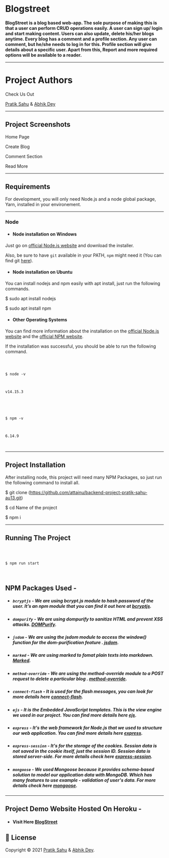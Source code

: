 
  

# Blogstreet

  

  
  

**BlogStreet is a blog based web-app. The sole purpose of making this is that a user can perform CRUD operations easily. A user can sign up/ login and start making content. Users can also update, delete his/her blogs anytime. Every blog has a comment and a profile section. Any user can comment, but he/she needs to log in for this. Profile section will give details about a specific user. Apart from this, Report and more required options will be available to a reader.**

  

  

---

  

  

# Project Authors

  

  

Check Us Out

  

  

[Pratik Sahu](https://github.com/pratik-sahu-au13) & [Abhik Dey](https://github.com/abhik-dey-au13)

  

  

---

  

  

## Project Screenshots

  

  

Home Page

  
  
  

  

Create Blog

  
  
  

  

Comment Section

  
  

  

Read More

  


  

---

  

  

## Requirements

  

  

For development, you will only need Node.js and a node global package, Yarn, installed in your environement.

  

  

---

  

  

### Node

  

- #### Node installation on Windows

  

  

Just go on [official Node.js website](https://nodejs.org/) and download the installer.

  

Also, be sure to have `git` available in your PATH, `npm` might need it (You can find git [here](https://git-scm.com/)).

  

  

- #### Node installation on Ubuntu

  

  

You can install nodejs and npm easily with apt install, just run the following commands.

  

  

$ sudo apt install nodejs

  

$ sudo apt install npm

  

  

- #### Other Operating Systems

  

You can find more information about the installation on the [official Node.js website](https://nodejs.org/) and the [official NPM website](https://npmjs.org/).

  

  

If the installation was successful, you should be able to run the following command.

  

  

```

  

$ node -v

  

v14.15.3

  

  

$ npm -v

  

6.14.9

  

```

  

---

  

  

## Project Installation

  

After installing node, this project will need many NPM Packages, so just run the following command to install all.

  

  

$ git clone (https://github.com/attainu/backend-project-pratik-sahu-au13.git)

  

$ cd Name of the project

  

$ npm i

  

  
  

  
  
  

  

---

  

  

## Running The Project

  

  

```sh

  

$ npm run start

  

```

## NPM Packages Used -

  

- ##### `bcryptjs` - We are using bcrypt.js module to hash password of the user. It’s an npm module that you can find it out here at [bcryptjs](https://www.npmjs.com/package/bcryptjs).

  

- ##### `dompurify` - We are using dompurify to sanitize HTML and prevent XSS attacks. [DOMPurify](https://www.npmjs.com/package/dompurify).

  
  

- ##### `jsdom` - We are using the jsdom module to access the window() function for the dom-purification feature . [jsdom](https://www.npmjs.com/package/jsdom).

  
  

- ##### `marked` - We are using marked to fomat plain texts into markdown. [Marked](https://www.npmjs.com/package/marked).

  
  

- ##### `method-override` - We are using the method-override module to a POST request to delete a particular blog . [method-override](https://www.npmjs.com/package/method-override).

  
  

- ##### `connect-flash` - It is used for the flash messages, you can look for more details here [connect-flash](https://www.npmjs.com/package/connect-flash).

  
  

- ##### `ejs` - It is the Embedded JavaScript templates. This is the view engine we used in our project. You can find more details here [ejs](https://www.npmjs.com/package/ejs).

  
  

- ##### `express` - It's the web framework for Node.js that we used to structure our web application. You can find more details here [express](https://www.npmjs.com/package/express).

  
  

- ##### `express-session` - It's for the storage of the cookies. Session data is not saved in the cookie itself, just the session ID. Session data is stored server-side. For more details check here [express-session](https://www.npmjs.com/package/express-session).

  
  

- ##### `mongoose` - We used Mongoose because it provides schema-based solution to model our application data with MongoDB. Which has many features to use example - validation of user's data. For more details check here [mongoose](https://www.npmjs.com/package/mongoose).

  
  
  

---

  

## Project Demo Website Hosted On Heroku -

  

- #### Visit Here [BlogStreet](https://attainu-chatapp.herokuapp.com/)

  
  

## 📝 License

  

Copyright © 2021 [Pratik Sahu](https://github.com/pratik-sahu-au13) & [Abhik Dey](https://github.com/abhik-dey-au13).